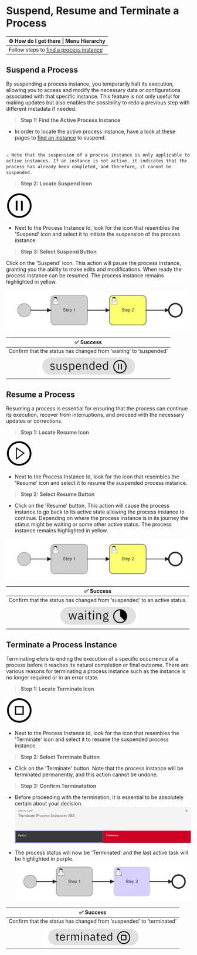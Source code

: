 # Suspend, Resume and Terminate a Process

| ⚙ How do I get there \| Menu Hierarchy |
| -------------------------------------- |
| Follow steps to [find a process instance](../spiffsparkles/find_a_process_instance.md)  |


## Suspend a Process

By suspending a process instance, you temporarily halt its execution, allowing you to access and modify the necessary data or configurations associated with that specific instance. This feature is not only useful for making updates but also enables the possibility to redo a previous step with different metadata if needed.

> **Step 1: Find the Active Process Instance**

- In order to locate the active process instance, have a look at these pages to [find an instance](../spiffsparkles/find_a_process_instance.md) to suspend.

```{admonition} Note

⚠ Note that the suspension of a process instance is only applicable to active instances. If an instance is not active, it indicates that the process has already been completed, and therefore, it cannot be suspended.

```

> **Step 2: Locate Suspend Icon**

![suspend](images/suspend.png) 

- Next to the Process Instance Id, look for the icon that resembles the 'Suspend' icon and select it to initiate the suspension of the process instance.

> **Step 3: Select Suspend Button**

Click on the 'Suspend' icon. This action will pause the process instance, granting you the ability to make edits and modifications. When ready the process instance can be resumed. The process instance remains highlighted in yellow.

![suspend](images/active_process_instance.png)


| ✅ Success                                                    |  
|  :----:  | 
| Confirm that the status has changed from ‘waiting’ to ‘suspended’|
|![suspended](images/suspended.png)| 

## Resume a Process

Resuming a process is essential for ensuring that the process can continue its execution, recover from interruptions, and proceed with the necessary updates or corrections.

> **Step 1: Locate Resume Icon**

![resume](images/resume.png) 

- Next to the Process Instance Id, look for the icon that resembles the 'Resume' icon and select it to resume the suspended process instance.

> **Step 2: Select Resume Button**

- Click on the 'Resume' button. This action will cause the process instance to go back to its active state allowing the process instance to continue. Depending on where the process instance is in its journey the status might be waiting or some other active status. The process instance remains highlighted in yellow.

![suspend](images/active_process_instance.png)


| ✅ Success                                                    | 
| :----:  |
| Confirm that the status has changed from ‘suspended’ to an active status.|
![waiting](images/waiting.png)| 

## Terminate a Process Instance

Terminating efers to ending the execution of a specific occurrence of a process before it reaches its natural completion or final outcome. There are various reasons for terminating a process instance such as the instance is no longer required or in an error state. 

> **Step 1: Locate Terminate Icon**

![terminate](images/terminate.png) 

- Next to the Process Instance Id, look for the icon that resembles the 'Terminate' icon and select it to resume the suspended process instance.

> **Step 2: Select Terminate Button**

- Click on the 'Terminate' button. Note that the process instance will be terminated permanently, and this action cannot be undone. 

> **Step 3: Confirm Terminatation**

- Before proceeding with the termination, it is essential to be absolutely certain about your decision.
![terminate_warning](images/terminate_warning.png)

- The process status will now be 'Terminated' and the last active task will be highlighted in purple.
![suspend](images/terminated_process_instance.png)

| ✅ Success                                                    | 
| :----:  |
| Confirm that the status has changed from ‘suspended’ to 'terminated'
![suspend](images/terminated.png) | 
